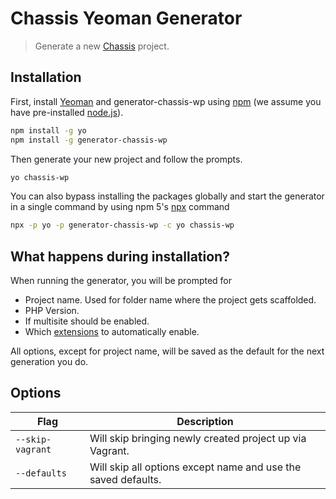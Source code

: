 # Chassis Yeoman Generator
> Generate a new [Chassis](http://chassis.io) project.

## Installation

First, install [Yeoman](http://yeoman.io) and generator-chassis-wp using [npm](https://www.npmjs.com/) (we assume you have pre-installed [node.js](https://nodejs.org/)).

```bash
npm install -g yo
npm install -g generator-chassis-wp
```

Then generate your new project and follow the prompts.

```bash
yo chassis-wp
```

You can also bypass installing the packages globally and start the generator in a single command by using npm 5's [npx](https://www.npmjs.com/package/npx) command
```bash
npx -p yo -p generator-chassis-wp -c yo chassis-wp
```

## What happens during installation?

When running the generator, you will be prompted for

 * Project name. Used for folder name where the project gets scaffolded.
 * PHP Version. 
 * If multisite should be enabled.
 * Which [extensions](http://docs.chassis.io/en/latest/extend/) to automatically enable. 

 All options, except for project name, will be saved as the default for the next generation you do.

## Options

| Flag             | Description                                                    |
| ---------------- | -------------------------------------------------------------- |
| `--skip-vagrant` |  Will skip bringing newly created project up via Vagrant.      |
| `--defaults`     |  Will skip all options except name and use the saved defaults. |
